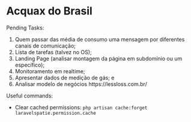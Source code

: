 # Acquax do Brasil

<p>Pending Tasks:</p>
<ol>
    <li>Quem passar das média de consumo uma mensagem por diferentes canais de comunicação;</li>
    <li>Lista de tarefas (talvez no OS);</li>
    <li>Landing Page (analisar montagem da página em subdomínio ou um específico);</li>
    <li>Monitoramento em realtime;</li>
    <li>Apresentar dados de medição de gás; e</li>
    <li>Analisar modelo de negócios https://lessloss.com.br/</li>
</ol>

<p>Useful commands:</p>
<ul>
    <li>Clear cached permissions: <code>php artisan cache:forget laravelspatie.permission.cache</code></li>
</ul>
